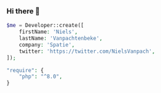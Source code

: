 ### Hi there 👋


```php
$me = Developer::create([
    firstName: 'Niels',
    lastName: 'Vanpachtenbeke',
    company: 'Spatie',
    twitter: 'https://twitter.com/NielsVanpach',
]);
```

```php
"require": {
    "php": "^8.0",
}
```

<!--
**Nielsvanpach/nielsvanpach** is a ✨ _special_ ✨ repository because its `README.md` (this file) appears on your GitHub profile.

Here are some ideas to get you started:

- 🔭 I’m currently working on ...
- 🌱 I’m currently learning ...
- 👯 I’m looking to collaborate on ...
- 🤔 I’m looking for help with ...
- 💬 Ask me about ...
- 📫 How to reach me: ...
- 😄 Pronouns: ...
- ⚡ Fun fact: ...
-->
